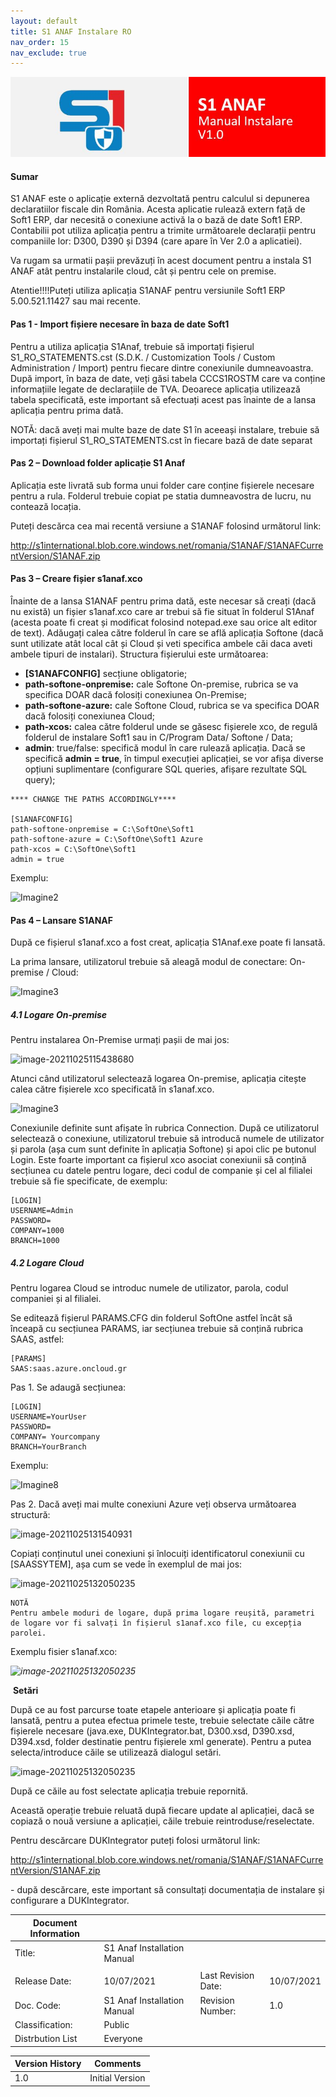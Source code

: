 ```yaml
---
layout: default
title: S1 ANAF Instalare RO
nav_order: 15
nav_exclude: true
---
```




![S1ANAF](\assets\images\s1anaf_1.jpg)

#### Sumar

S1 ANAF este o aplicație externă dezvoltată pentru calculul si depunerea declaratiilor fiscale din România. Acesta aplicatie rulează extern față de Soft1 ERP, dar necesită o conexiune activă la o bază de date Soft1 ERP. Contabilii pot utiliza aplicația pentru a trimite următoarele declarații pentru companiile lor: D300, D390 și D394 (care apare în Ver 2.0 a aplicatiei).

Va rugam sa urmatii pașii prevăzuți în acest document pentru a instala S1 ANAF atât pentru instalarile cloud, cât și pentru cele on premise.

Atentie!!!!Puteți utiliza aplicația S1ANAF pentru versiunile Soft1 ERP 5.00.521.11427 sau mai recente.

#### **Pas 1 - Import fișiere necesare în baza de date Soft1**

Pentru a utiliza aplicația S1Anaf, trebuie să importați fișierul S1_RO_STATEMENTS.cst (S.D.K. / Customization Tools / Custom Administration / Import) pentru fiecare dintre conexiunile dumneavoastra. După import, în baza de date, veți găsi tabela CCCS1ROSTM care va conține informațiile legate de declarațiile de TVA. Deoarece aplicația utilizează tabela specificată, este important să efectuați acest pas înainte de a lansa aplicația pentru prima dată.

NOTĂ: dacă aveți mai multe baze de date S1 în aceeași instalare, trebuie să importați fișierul S1_RO_STATEMENTS.cst în fiecare bază de date separat

#### **Pas 2 – Download folder aplicație S1 Anaf**

Aplicația este livrată sub forma unui folder care conține fișierele necesare pentru a rula. Folderul trebuie copiat pe statia dumneavostra de lucru, nu contează locația.

Puteți descărca cea mai recentă versiune a S1ANAF folosind următorul link:

http://s1international.blob.core.windows.net/romania/S1ANAF/S1ANAFCurrentVersion/S1ANAF.zip



#### **Pas 3 – Creare fișier s1anaf.xco** 

Înainte de a lansa S1ANAF pentru prima dată, este necesar să creați (dacă nu există) un fișier s1anaf.xco care ar trebui să fie situat în folderul S1Anaf (acesta poate fi creat și modificat folosind notepad.exe sau orice alt editor de text). Adăugați calea către folderul în care se află aplicația Softone (dacă sunt utilizate atât local cât și Cloud și veti specifica ambele căi daca aveti ambele tipuri de instalari). Structura fișierului este următoarea:

- **[S1ANAFCONFIG]** secțiune obligatorie;
- **path-softone-onpremise:** cale Softone On-premise, rubrica se va specifica DOAR dacă folosiți conexiunea On-Premise;
- **path-softone-azure:** cale Softone Cloud, rubrica se va specifica DOAR dacă folosiți conexiunea Cloud;
- **path-xcos:** calea către folderul unde se găsesc fișierele xco, de regulă folderul de instalare Soft1 sau in C/Program Data/ Softone / Data;
- **admin**: true/false: specifică modul în care rulează aplicația. Dacă se specifică
   **admin = true**, în timpul execuției aplicației, se vor afișa diverse opțiuni suplimentare (configurare SQL queries, afișare rezultate SQL query);

```
**** CHANGE THE PATHS ACCORDINGLY****

[S1ANAFCONFIG]
path-softone-onpremise = C:\SoftOne\Soft1
path-softone-azure = C:\SoftOne\Soft1 Azure
path-xcos = C:\SoftOne\Soft1
admin = true
```

Exemplu:

![Imagine2](C:\Users\stefan.furtuna\Documents\GitHub\WIKI\assets\images\S1anaf_2.jpg)

#### **Pas 4 – Lansare S1ANAF**

După ce fișierul s1anaf.xco a fost creat, aplicația S1Anaf.exe poate fi lansată.

La prima lansare, utilizatorul trebuie să aleagă modul de conectare: On-premise / Cloud:

![Imagine3](C:\Users\stefan.furtuna\Documents\GitHub\WIKI\assets\images\S1anaf_3.jpg)

##### 4.1 Logare On-premise

Pentru instalarea On-Premise urmați pașii de mai jos:

![image-20211025115438680](C:\Users\stefan.furtuna\Documents\GitHub\WIKI\assets\images\S1anaf_4.jpg)

Atunci când utilizatorul selectează logarea On-premise, aplicația citește calea către fișierele xco specificată în s1anaf.xco. 

![Imagine3](C:\Users\stefan.furtuna\Documents\GitHub\WIKI\assets\images\S1Anaf_5.jpg)

Conexiunile definite sunt afișate în rubrica Connection. După ce utilizatorul selectează o conexiune, utilizatorul trebuie să introducă numele de utilizator și parola (așa cum sunt definite în aplicația Softone) și apoi clic pe butonul Login. Este foarte important ca fișierul xco asociat conexiunii să conțină secțiunea cu datele pentru logare, deci codul de companie și cel al filialei trebuie să fie specificate, de exemplu:

```
[LOGIN]
USERNAME=Admin
PASSWORD=
COMPANY=1000
BRANCH=1000
```



##### **4.2 Logare Cloud**

Pentru logarea Cloud se introduc numele de utilizator, parola, codul companiei și al filialei.

Se editează fișierul PARAMS.CFG din folderul SoftOne astfel încât să înceapă cu secțiunea PARAMS, iar secțiunea trebuie să conțină rubrica SAAS, astfel: 

```
[PARAMS]
SAAS:saas.azure.oncloud.gr
```

Pas 1. Se adaugă secțiunea:

```
[LOGIN]
USERNAME=YourUser
PASSWORD=
COMPANY= Yourcompany
BRANCH=YourBranch
```

Exemplu:

![Imagine8](C:\Users\stefan.furtuna\Documents\GitHub\WIKI\assets\images\S1anaf_6.jpg)

Pas 2. Dacă aveți mai multe conexiuni Azure veți observa următoarea structură:

![image-20211025131540931](C:\Users\stefan.furtuna\Documents\GitHub\WIKI\assets\images\S1ANAF_7.jpg)

Copiați conținutul unei conexiuni și înlocuiți identificatorul conexiunii cu [SAASSYTEM], așa cum se vede în exemplul de mai jos:

![image-20211025132050235](C:\Users\stefan.furtuna\Documents\GitHub\WIKI\assets\images\S1anaf_8.jpg)

```
NOTĂ
Pentru ambele moduri de logare, după prima logare reușită, parametri de logare vor fi salvați în fișierul s1anaf.xco file, cu excepția parolei.
```

Exemplu fisier s1anaf.xco:

*![image-20211025132050235](C:\Users\stefan.furtuna\Documents\GitHub\WIKI\assets\images\S1anaf_9.jpg)*

​                                                                              **Setări**

După ce au fost parcurse toate etapele anterioare și aplicația poate fi lansată, pentru a putea efectua primele teste, trebuie selectate căile către fișierele necesare (java.exe, DUKIntegrator.bat, D300.xsd, D390.xsd, D394.xsd, folder destinatie pentru fișierele xml generate). Pentru a putea selecta/introduce căile se utilizează dialogul setări. 

![image-20211025132050235](C:\Users\stefan.furtuna\Documents\GitHub\WIKI\assets\images\S1anaf_10.jpg)

După ce căile au fost selectate aplicația trebuie repornită.

Această operație trebuie reluată după fiecare update al aplicației, dacă se copiază o nouă versiune a aplicației, căile trebuie reintroduse/reselectate.

Pentru descărcare DUKIntegrator puteți folosi următorul link: 

http://s1international.blob.core.windows.net/romania/S1ANAF/S1ANAFCurrentVersion/S1ANAF.zip

\-     după descărcare, este important să consultați documentația de instalare și configurare a DUKIntegrator.

   























| Document  Information |                             |                     |            |
| --------------------- | --------------------------- | ------------------- | ---------- |
| Title:                | S1 Anaf Installation Manual |                     |            |
|                       |                             |                     |            |
| Release Date:         | 10/07/2021                  | Last Revision Date: | 10/07/2021 |
| Doc. Code:            | S1 Anaf Installation Manual | Revision  Number:   | 1.0        |
| Classification:       | Public                      |                     |            |
| Distrbution List      | Everyone                    |                     |            |

| Version History | Comments         |
| --------------- | ---------------- |
| 1.0             | Initial  Version |